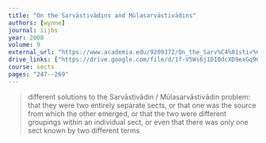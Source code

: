 ```yaml
---
title: "On the Sarvāstivādins and Mūlasarvāstivādins"
authors: [wynne]
journal: iijbs
year: 2008
volume: 9
external_url: "https://www.academia.edu/9209372/On_the_Sarv%C4%81stiv%C4%81dins_and_M%C5%ABlasarv%C4%81stiv%C4%81dins"
drive_links: ["https://drive.google.com/file/d/1f-V5Ws6j1DI0dcXD9exGq90ITrnUtQA2/view?usp=drivesdk"]
course: sects
pages: "247--269"
---
```


> different solutions to the Sarvāstivādin / Mūlasarvāstivādin problem: that they were two entirely separate sects, or that one was the source from which the other emerged, or that the two were different groupings within an individual sect, or even that there was only one sect known by two different terms
